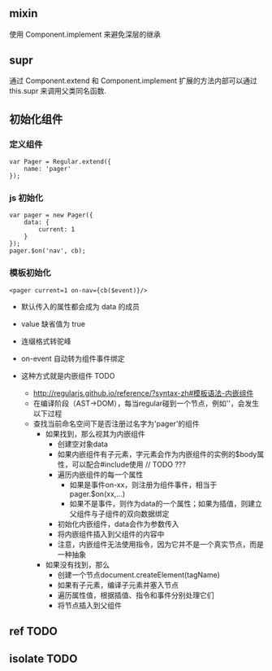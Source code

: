 #

## mixin

使用 Component.implement 来避免深层的继承

## supr

通过 Component.extend 和 Component.implement 扩展的方法内部可以通过 this.supr 来调用父类同名函数.

## 初始化组件

### 定义组件

```
var Pager = Regular.extend({
    name: 'pager'
});
```

### js 初始化

```
var pager = new Pager({
    data: {
        current: 1
    }
});
pager.$on('nav', cb);
```

### 模板初始化

```
<pager current=1 on-nav={cb($event)}/>
```

- 默认传入的属性都会成为 data 的成员
- value 缺省值为 true
- 连缀格式转驼峰
- on-event 自动转为组件事件绑定

- 这种方式就是内嵌组件 TODO
    - http://regularjs.github.io/reference/?syntax-zh#模板语法-内嵌组件
    - 在编译阶段（AST->DOM），每当regular碰到一个节点，例如'<pager total={total} current={current}/>'，会发生以下过程
    - 查找当前命名空间下是否注册过名字为'pager'的组件
        - 如果找到，那么视其为内嵌组件
            - 创建空对象data
            - 如果内嵌组件有子元素，字元素会作为内嵌组件的实例的$body属性，可以配合#include使用   // TODO ???
            - 遍历内嵌组件的每一个属性
                - 如果是事件on-xx，则注册为组件事件，相当于pager.$on(xx,...)
                - 如果不是事件，则作为data的一个属性；如果为插值，则建立父组件与子组件的双向数据绑定
            - 初始化内嵌组件，data会作为参数传入
            - 将内嵌组件插入到父组件的内容中
            - 注意，内嵌组件无法使用指令，因为它并不是一个真实节点，而是一种抽象
        - 如果没有找到，那么
            - 创建一个节点document.createElement(tagName)
            - 如果有子元素，编译子元素并塞入节点
            - 遍历属性值，根据插值、指令和事件分别处理它们
            - 将节点插入到父组件

## ref TODO

## isolate TODO
